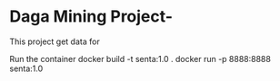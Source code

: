 # Daga Mining Project-
This project get data for 

Run the container
docker build -t senta:1.0 .
docker run -p 8888:8888  senta:1.0


